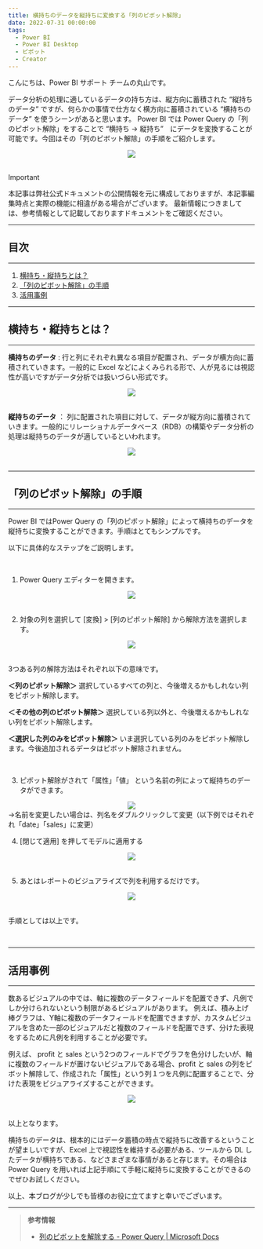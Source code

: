 ```yaml
---
title: 横持ちのデータを縦持ちに変換する「列のピボット解除」 
date: 2022-07-31 00:00:00
tags:
  - Power BI
  - Power BI Desktop
  - ピボット
  - Creator
---
```


こんにちは、Power BI サポート チームの丸山です。

データ分析の処理に適しているデータの持ち方は、縦方向に蓄積された “縦持ちのデータ” ですが、何らかの事情で仕方なく横方向に蓄積されている “横持ちのデータ” を使うシーンがあると思います。
Power BI では Power Query の「列のピボット解除」をすることで “横持ち → 縦持ち”　にデータを変換することが可能です。今回はその「列のピボット解除」の手順をご紹介します。

<!-- more -->

<div align="center">
<img src="1.png">
</div>

</br>

> [!IMPORTANT]
> 本記事は弊社公式ドキュメントの公開情報を元に構成しておりますが、本記事編集時点と実際の機能に相違がある場合がございます。
> 最新情報につきましては、参考情報として記載しておりますドキュメントをご確認ください。

---
## 目次
---
1. [横持ち・縦持ちとは？](#横持ち・縦持ちとは？)
2. [「列のピボット解除」の手順](#列のピボット解除の手順)
3. [活用事例](#活用事例)


---
## 横持ち・縦持ちとは？
---

**横持ちのデータ** : 行と列にそれぞれ異なる項目が配置され、データが横方向に蓄積されていきます。一般的に Excel などによくみられる形で、人が見るには視認性が高いですがデータ分析では扱いづらい形式です。

<div align="center">
<img src="2.png">
</div>

</br>

**縦持ちのデータ** ： 列に配置された項目に対して、データが縦方向に蓄積されていきます。一般的にリレーショナルデータベース（RDB）の構築やデータ分析の処理は縦持ちのデータが適しているといわれます。

<div align="center">
<img src="3.png">
</div>

</br>

---
## 「列のピボット解除」の手順
---

Power BI ではPower Query の「列のピボット解除」によって横持ちのデータを縦持ちに変換することができます。手順はとてもシンプルです。

以下に具体的なステップをご説明します。

</br>

1. Power Query エディターを開きます。

<div align="center">
<img src="4.png">
</div>

</br>

2. 対象の列を選択して [変換] > [列のピボット解除] から解除方法を選択します。

<div align="center">
<img src="5.png">
</div>

</br>

3つある列の解除方法はそれぞれ以下の意味です。

**＜列のピボット解除＞**
選択しているすべての列と、今後増えるかもしれない列をピボット解除します。

**＜その他の列のピボット解除＞**
選択している列以外と、今後増えるかもしれない列をピボット解除します。

**＜選択した列のみをピボット解除＞**
いま選択している列のみをピボット解除します。今後追加されるデータはピボット解除されません。

</br>

3. ピボット解除がされて「属性」「値」 という名前の列によって縦持ちのデータができます。

<div align="center">
<img src="6.png">
</div>
→名前を変更したい場合は、列名をダブルクリックして変更（以下例ではそれぞれ「date」「sales」に変更）

</br>

4. [閉じて適用] を押してモデルに適用する

<div align="center">
<img src="7.png">
</div>

</br>

5. あとはレポートのビジュアライズで列を利用するだけです。

<div align="center">
<img src="9.png">
</div>

</br>

手順としては以上です。

</br>

---
## 活用事例
---

数あるビジュアルの中では、軸に複数のデータフィールドを配置できず、凡例でしか分けられないという制限があるビジュアルがあります。
例えば、積み上げ棒グラフは、Y軸に複数のデータフィールドを配置できますが、カスタムビジュアルを含めた一部のビジュアルだと複数のフィールドを配置できず、分けた表現をするために凡例を利用することが必要です。

例えば、 profit と sales という2つのフィールドでグラフを色分けしたいが、軸に複数のフィールドが置けないビジュアルである場合、profit と sales の列をピボット解除して、作成された「属性」という列１つを凡例に配置することで、分けた表現をビジュアライズすることができます。

<div align="center">
<img src="8.png">
</div>

</br>

以上となります。

横持ちのデータは、根本的にはデータ蓄積の時点で縦持ちに改善するということが望ましいですが、Excel 上で視認性を維持する必要がある、ツールから DL したデータが横持ちである、などさまざまな事情があると存じます。その場合は Power Query を用いれば上記手順にて手軽に縦持ちに変換することができるのでぜひお試しください。



以上、本ブログが少しでも皆様のお役に立てますと幸いでございます。

---

> **参考情報**
> - [列のピボットを解除する - Power Query | Microsoft Docs](https://learn.microsoft.com/ja-jp/power-query/unpivot-column)
